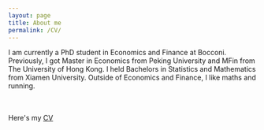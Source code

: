 ```yaml
---
layout: page
title: About me
permalink: /CV/
---
```

I am currently a PhD student in Economics and Finance at Bocconi. Previously, I got Master in Economics from Peking University and MFin from The University of Hong Kong. I held Bachelors in Statistics and Mathematics from Xiamen University. Outside of Economics and Finance, I like maths and running.   
<br>
<br>

Here's my <a href="https://shasha-li.github.io/content/SHASHA%20LI%20CV.pdf" target="_blank">CV</a> 

<br>
